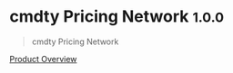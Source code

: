 # cmdty Pricing Network <small>1.0.0</small>

> cmdty Pricing Network

[Product Overview](/content/overview)

